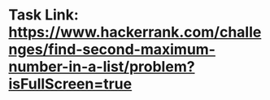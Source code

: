 # Task Link: https://www.hackerrank.com/challenges/find-second-maximum-number-in-a-list/problem?isFullScreen=true
